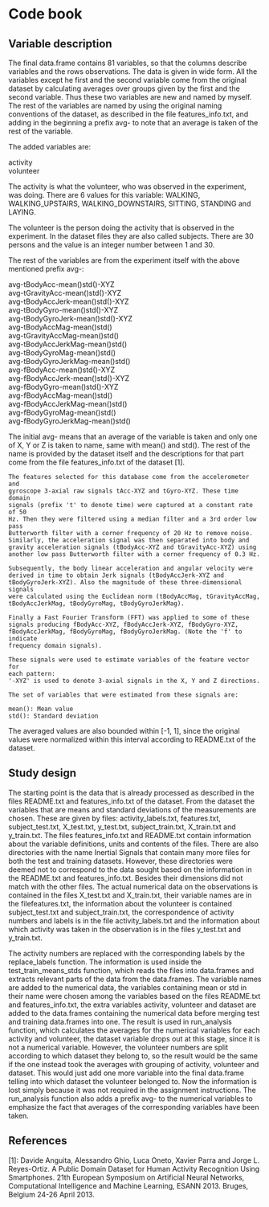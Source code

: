 # Code book

## Variable description

The final data.frame contains 81 variables, so that the columns describe
variables and the rows observations. The data is given in wide form. All the
variables except he first and the second variable come from the original
dataset by calculating averages over groups given by the first and the second
variable. Thus these two variables are new and named by myself. The rest of
the variables are named by using the original naming conventions of the 
dataset, as described in the file features_info.txt, and adding in the 
beginning a prefix avg- to note that an average is taken of the rest of the
variable.

The added variables are:

activity  
volunteer

The activity is what the volunteer, who was observed in the experiment, was
doing. There are 6 values for this variable: WALKING, WALKING_UPSTAIRS,
WALKING_DOWNSTAIRS, SITTING, STANDING and LAYING.
                
The volunteer is the person doing the activity that is observed in the
experiment. In the dataset files they are also called subjects. There are 30
persons and the value is an integer number between 1 and 30.

The rest of the variables are from the experiment itself with the above 
mentioned prefix avg-:

avg-tBodyAcc-mean()std()-XYZ  
avg-tGravityAcc-mean()std()-XYZ  
avg-tBodyAccJerk-mean()std()-XYZ  
avg-tBodyGyro-mean()std()-XYZ  
avg-tBodyGyroJerk-mean()std()-XYZ  
avg-tBodyAccMag-mean()std()  
avg-tGravityAccMag-mean()std()  
avg-tBodyAccJerkMag-mean()std()  
avg-tBodyGyroMag-mean()std()  
avg-tBodyGyroJerkMag-mean()std()  
avg-fBodyAcc-mean()std()-XYZ  
avg-fBodyAccJerk-mean()std()-XYZ  
avg-fBodyGyro-mean()std()-XYZ  
avg-fBodyAccMag-mean()std()  
avg-fBodyAccJerkMag-mean()std()  
avg-fBodyGyroMag-mean()std()  
avg-fBodyGyroJerkMag-mean()std()  

The initial avg- means that an average of the variable is taken and only one
of X, Y or Z is taken to name, same with mean() and std(). The rest of
the name is provided by the dataset itself and the descriptions for that part 
come from the file features_info.txt of the dataset [1].

    The features selected for this database come from the accelerometer and 
    gyroscope 3-axial raw signals tAcc-XYZ and tGyro-XYZ. These time domain 
    signals (prefix 't' to denote time) were captured at a constant rate of 50 
    Hz. Then they were filtered using a median filter and a 3rd order low pass 
    Butterworth filter with a corner frequency of 20 Hz to remove noise. 
    Similarly, the acceleration signal was then separated into body and 
    gravity acceleration signals (tBodyAcc-XYZ and tGravityAcc-XYZ) using 
    another low pass Butterworth filter with a corner frequency of 0.3 Hz. 

    Subsequently, the body linear acceleration and angular velocity were 
    derived in time to obtain Jerk signals (tBodyAccJerk-XYZ and 
    tBodyGyroJerk-XYZ). Also the magnitude of these three-dimensional signals 
    were calculated using the Euclidean norm (tBodyAccMag, tGravityAccMag, 
    tBodyAccJerkMag, tBodyGyroMag, tBodyGyroJerkMag). 

    Finally a Fast Fourier Transform (FFT) was applied to some of these 
    signals producing fBodyAcc-XYZ, fBodyAccJerk-XYZ, fBodyGyro-XYZ, 
    fBodyAccJerkMag, fBodyGyroMag, fBodyGyroJerkMag. (Note the 'f' to indicate 
    frequency domain signals). 

    These signals were used to estimate variables of the feature vector for 
    each pattern:  
    '-XYZ' is used to denote 3-axial signals in the X, Y and Z directions.

    The set of variables that were estimated from these signals are: 

    mean(): Mean value
    std(): Standard deviation

The averaged values are also bounded within [-1, 1], since the original
values were normalized within this interval according to README.txt of the 
dataset.


## Study design

The starting point is the data that is already processed as described in the 
files README.txt and features_info.txt of the dataset. From the dataset the
variables that are means and standard deviations of the measurements are
chosen. These are given by files: activity_labels.txt, features.txt, 
subject_test.txt, X_test.txt, y_test.txt, subject_train.txt, X_train.txt and
y_train.txt. The files features_info.txt and README.txt contain information
about the variable definitions, units and contents of the files. There are 
also directories with the name Inertial Signals that contain many more files
for both the test and training datasets. However, these directories were
deemed not to correspond to the data sought based on the information in the 
README.txt and features_info.txt. Besides their dimensions did not match with 
the other files. The actual numerical data on the observations is contained
in the files X_test.txt and X_train.txt, their variable names are in the 
filefeatures.txt, the information about the volunteer is contained 
subject_test.txt and subject_train.txt, the correspondence of activity 
numbers and labels is in the file activity_labels.txt and the information
about which activity was taken in the observation is in the files y_test.txt 
and y_train.txt.

The activity numbers are replaced with the corresponding labels by the 
replace_labels function. The information is used inside the 
test_train_means_stds function, which reads the files into data.frames
and extracts relevant parts of the data from the data.frames. The variable
names are added to the numerical data, the variables containing mean or std
in their name were chosen among the variables based on the files README.txt
and features_info.txt, the extra variables activity, volunteer and dataset
are added to the data.frames containing the numerical data before merging
test and training data.frames into one. The result is used in run_analysis 
function, which calculates the averages for the numerical variables for each
activity and volunteer, the dataset variable drops out at this stage, since
it is not a numerical variable. However, the volunteer numbers are split
according to which dataset they belong to, so the result would be the same
if the one instead took the averages with grouping of activity, volunteer and
dataset. This would just add one more variable into the final data.frame
telling into which dataset the volunteer belonged to. Now the information is
lost simply because it was not required in the assignment instructions. The
run_analysis function also adds a prefix avg- to the numerical variables to
emphasize the fact that averages of the corresponding variables have been
taken.



## References

[1]: Davide Anguita, Alessandro Ghio, Luca Oneto, Xavier Parra and Jorge L. Reyes-Ortiz. A Public Domain Dataset for Human Activity Recognition Using Smartphones. 21th European Symposium on Artificial Neural Networks, Computational Intelligence and Machine Learning, ESANN 2013. Bruges, Belgium 24-26 April 2013. 
